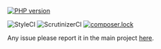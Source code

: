 [![PHP version](https://badge.fury.io/ph/simplyfier%2Fdi.svg)](https://badge.fury.io/ph/simplyfier%2Fdi)

![StyleCI](https://styleci.io/repos/106058546/shield?branch=master)
![ScrutinizerCI](https://scrutinizer-ci.com/g/simplyfier/di/badges/quality-score.png?b=master)
[![composer.lock](https://poser.pugx.org/stupidlysimple/php/composerlock)](https://packagist.org/packages/simplyfier/di)

Any issue please report it in the main project [here](https://github.com/stupidlysimple/php).

